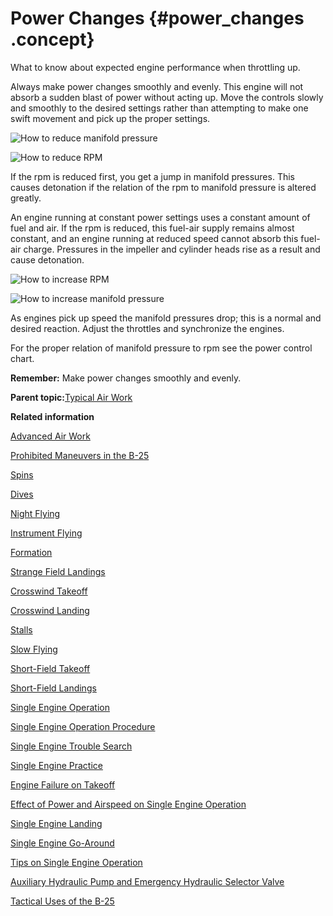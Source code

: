 # Power Changes {#power_changes .concept}

What to know about expected engine performance when throttling up.

Always make power changes smoothly and evenly. This engine will not absorb a sudden blast of power without acting up. Move the controls slowly and smoothly to the desired settings rather than attempting to make one swift movement and pick up the proper settings.

![How to reduce manifold pressure](../images/power_reduce_manifold.png "Reduce manifold pressure")

![How to reduce RPM](../images/power_reduce_rpm.png "Reduce rpm")

If the rpm is reduced first, you get a jump in manifold pressures. This causes detonation if the relation of the rpm to manifold pressure is altered greatly.

An engine running at constant power settings uses a constant amount of fuel and air. If the rpm is reduced, this fuel-air supply remains almost constant, and an engine running at reduced speed cannot absorb this fuel-air charge. Pressures in the impeller and cylinder heads rise as a result and cause detonation.

![How to increase RPM](../images/power_increase_rpm.png "Increase rpm")

![How to increase manifold pressure](../images/power_advance_throttles.png "Advance throttles")

As engines pick up speed the manifold pressures drop; this is a normal and desired reaction. Adjust the throttles and synchronize the engines.

For the proper relation of manifold pressure to rpm see the power control chart.

**Remember:** Make power changes smoothly and evenly.

**Parent topic:**[Typical Air Work](../topics/typical_air_work.md)

**Related information**  


[Advanced Air Work](../topics/advanced_air_work.md)

[Prohibited Maneuvers in the B-25](../topics/prohibited_maneuvers_in_the_b_25.md)

[Spins](../topics/spins.md)

[Dives](../topics/dives.md)

[Night Flying](../topics/night_flying.md)

[Instrument Flying](../topics/instrument_flying.md)

[Formation](../topics/formation.md)

[Strange Field Landings](../topics/strange_field_landings.md)

[Crosswind Takeoff](../topics/crosswind_takeoff.md)

[Crosswind Landing](../topics/crosswind_landing.md)

[Stalls](../topics/stalls.md)

[Slow Flying](../topics/slow_flying.md)

[Short-Field Takeoff](../topics/short_field_takeoff.md)

[Short-Field Landings](../topics/short_field_landings.md)

[Single Engine Operation](../topics/single_engine_operation.md)

[Single Engine Operation Procedure](../topics/single_engine_operation_procedure.md)

[Single Engine Trouble Search](../topics/single_engine_trouble_search.md)

[Single Engine Practice](../topics/single_engine_practice.md)

[Engine Failure on Takeoff](../topics/engine_failure_on_takeoff.md)

[Effect of Power and Airspeed on Single Engine Operation](../topics/effect_of_power_and_airspeed_on_single_engine_operation.md)

[Single Engine Landing](../topics/single_engine_landing.md)

[Single Engine Go-Around](../topics/single_engine_go_around.md)

[Tips on Single Engine Operation](../topics/tips_on_single_engine_operation.md)

[Auxiliary Hydraulic Pump and Emergency Hydraulic Selector Valve](../topics/auxiliary_hydraulic_pump_and_emergency_hydraulic_selector_valve.md)

[Tactical Uses of the B-25](../topics/tactical_uses_of_the_b_25.md)

